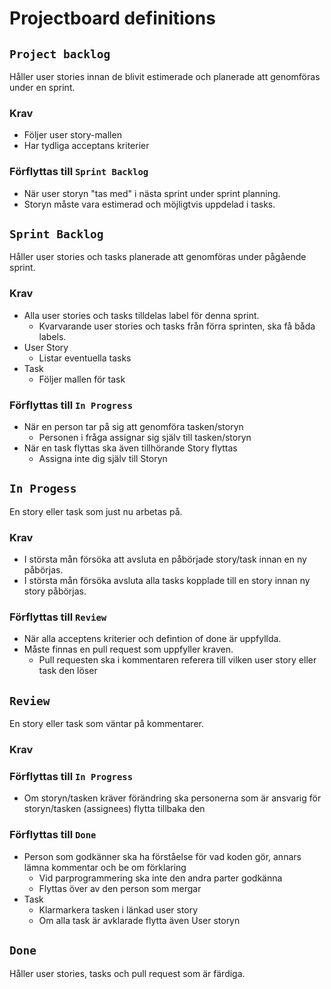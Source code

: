 # Projectboard definitions 

## `Project backlog` 
Håller user stories innan de blivit estimerade och planerade att genomföras under en sprint. 

### Krav
* Följer user story-mallen
* Har tydliga acceptans kriterier


### Förflyttas till `Sprint Backlog`
* När user storyn "tas med" i nästa sprint under sprint planning. 
* Storyn måste vara estimerad och möjligtvis uppdelad i tasks.
 
 
## `Sprint Backlog`
Håller user stories och tasks planerade att genomföras under pågående sprint. 

### Krav
* Alla user stories och tasks tilldelas label för denna sprint.
  * Kvarvarande user stories och tasks från förra sprinten, ska få båda labels.
* User Story 
  * Listar eventuella tasks
* Task
  * Följer mallen för task


### Förflyttas till `In Progress`
* När en person tar på sig att genomföra tasken/storyn 
  * Personen i fråga assignar sig själv till tasken/storyn 
* När en task flyttas ska även tillhörande Story flyttas
  * Assigna inte dig själv till Storyn
 
 
## `In Progess`
En story eller task som just nu arbetas på.

### Krav
* I största mån försöka att avsluta en påbörjade story/task innan en ny påbörjas.
* I största mån försöka avsluta alla tasks kopplade till en story innan ny story påbörjas.
 
### Förflyttas till `Review` 
* När alla acceptens kriterier och defintion of done är uppfyllda.
* Måste finnas en pull request som uppfyller kraven.
  * Pull requesten ska i kommentaren referera till vilken user story eller task den löser
 
 
## `Review`
En story eller task som väntar på kommentarer.

### Krav

### Förflyttas till `In Progress`  
* Om storyn/tasken kräver förändring ska personerna som är ansvarig för storyn/tasken (assignees) flytta tillbaka den

### Förflyttas till `Done`  
* Person som godkänner ska ha förståelse för vad koden gör, annars lämna kommentar och be om förklaring
  * Vid parprogrammering ska inte den andra parter godkänna
  * Flyttas över av den person som mergar
* Task
  * Klarmarkera tasken i länkad user story
  * Om alla task är avklarade flytta även User storyn 
 
## `Done`
Håller user stories, tasks och pull request som är färdiga. 
